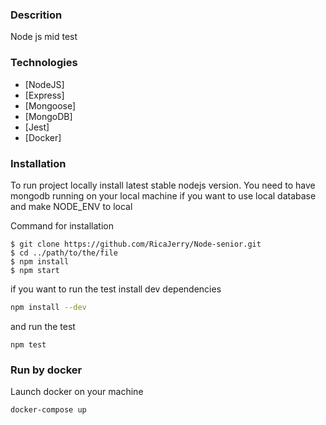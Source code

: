 ### Descrition

Node js mid test

### Technologies

* [NodeJS]
* [Express]
* [Mongoose]
* [MongoDB]
* [Jest]
* [Docker]

### Installation

To run project locally install latest stable nodejs version. 
You need to have mongodb running on your local machine if you want to use local database and make NODE_ENV to local

Command for installation

```
$ git clone https://github.com/RicaJerry/Node-senior.git
$ cd ../path/to/the/file
$ npm install
$ npm start
```

if you want to run the test install dev dependencies

```sh
npm install --dev
```
and run the test
```
npm test
```
### Run by docker

Launch docker on your machine

```sh
docker-compose up
```
